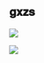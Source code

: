 ## 𝐠𝐱𝐳𝐬

![](https://i.pinimg.com/originals/49/83/0e/49830ee2ddd8b7e7679c686361afd4c2.gif)

![](https://github-readme-stats.vercel.app/api?username=gxzass&title_color=1d87da&icon_color=539bf5&text_color=539bf5&bg_color=0000&show_icons=true)







